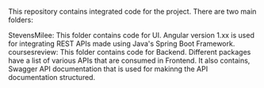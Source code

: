 This repository contains integrated code for the project. There are two main folders:

StevensMilee: This folder contains code for UI. Angular version 1.xx is used for integrating REST APIs made using Java's Spring Boot Framework.
coursesreview: This folder contains code for Backend. Different packages have a list of various APIs that are consumed in Frontend. It also contains, Swagger API documentation that is used for makinng the API documentation structured.
